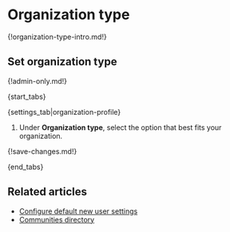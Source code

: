 # Organization type

{!organization-type-intro.md!}

## Set organization type

{!admin-only.md!}

{start_tabs}

{settings_tab|organization-profile}

1. Under **Organization type**, select the option that best fits
your organization.

{!save-changes.md!}

{end_tabs}

## Related articles

* [Configure default new user settings](/help/configure-default-new-user-settings)
* [Communities directory](/help/communities-directory)
